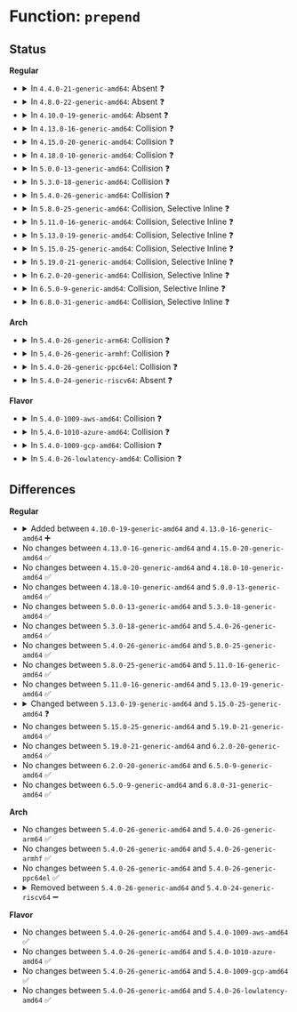# Function: <code>prepend</code>

## Status
<b>Regular</b>
<ul>
<li>
<details>
<summary>In <code>4.4.0-21-generic-amd64</code>: Absent ❓</summary>

```json
{
  "name": "prepend",
  "collision_type": "Static-Static Collision",
  "inline_type": "Full",
  "funcs": [
    {
      "addr": 18446744071581084952,
      "name": "prepend",
      "external": false,
      "loc": "fs/dcache.c:2822",
      "file": "fs/dcache.c",
      "inline": "not declared, inlined",
      "caller_inline": [
        "fs/dcache.c:simple_dname",
        "fs/dcache.c:simple_dname",
        "fs/dcache.c:simple_dname",
        "fs/dcache.c:__dentry_path",
        "fs/dcache.c:d_path",
        "fs/dcache.c:d_path",
        "fs/dcache.c:__d_path",
        "fs/dcache.c:d_absolute_path",
        "fs/dcache.c:dentry_path",
        "fs/dcache.c:SyS_getcwd",
        "fs/dcache.c:SyS_getcwd"
      ],
      "caller_func": []
    },
    {
      "addr": 18446744071582488489,
      "name": "prepend",
      "external": false,
      "loc": "security/apparmor/path.c:29",
      "file": "security/apparmor/path.c",
      "inline": "not declared, inlined",
      "caller_inline": [
        "security/apparmor/path.c:aa_path_name"
      ],
      "caller_func": []
    }
  ],
  "symbols": []
}
```
</details>
</li>
<li>
<details>
<summary>In <code>4.8.0-22-generic-amd64</code>: Absent ❓</summary>

```json
{
  "name": "prepend",
  "collision_type": "Static-Static Collision",
  "inline_type": "Full",
  "funcs": [
    {
      "addr": 18446744071581264590,
      "name": "prepend",
      "external": false,
      "loc": "fs/dcache.c:2989",
      "file": "fs/dcache.c",
      "inline": "not declared, inlined",
      "caller_inline": [
        "fs/dcache.c:SyS_getcwd",
        "fs/dcache.c:SyS_getcwd",
        "fs/dcache.c:dentry_path",
        "fs/dcache.c:__dentry_path",
        "fs/dcache.c:simple_dname",
        "fs/dcache.c:simple_dname",
        "fs/dcache.c:simple_dname",
        "fs/dcache.c:d_path",
        "fs/dcache.c:d_path",
        "fs/dcache.c:d_absolute_path",
        "fs/dcache.c:__d_path"
      ],
      "caller_func": []
    },
    {
      "addr": 18446744071582722218,
      "name": "prepend",
      "external": false,
      "loc": "security/apparmor/path.c:29",
      "file": "security/apparmor/path.c",
      "inline": "not declared, inlined",
      "caller_inline": [
        "security/apparmor/path.c:aa_path_name"
      ],
      "caller_func": []
    }
  ],
  "symbols": []
}
```
</details>
</li>
<li>
<details>
<summary>In <code>4.10.0-19-generic-amd64</code>: Absent ❓</summary>

```json
{
  "name": "prepend",
  "collision_type": "Static-Static Collision",
  "inline_type": "Full",
  "funcs": [
    {
      "addr": 18446744071581342430,
      "name": "prepend",
      "external": false,
      "loc": "fs/dcache.c:2999",
      "file": "fs/dcache.c",
      "inline": "not declared, inlined",
      "caller_inline": [
        "fs/dcache.c:SyS_getcwd",
        "fs/dcache.c:SyS_getcwd",
        "fs/dcache.c:dentry_path",
        "fs/dcache.c:__dentry_path",
        "fs/dcache.c:simple_dname",
        "fs/dcache.c:simple_dname",
        "fs/dcache.c:simple_dname",
        "fs/dcache.c:d_path",
        "fs/dcache.c:d_path",
        "fs/dcache.c:d_absolute_path",
        "fs/dcache.c:__d_path"
      ],
      "caller_func": []
    },
    {
      "addr": 18446744071582816874,
      "name": "prepend",
      "external": false,
      "loc": "security/apparmor/path.c:29",
      "file": "security/apparmor/path.c",
      "inline": "not declared, inlined",
      "caller_inline": [
        "security/apparmor/path.c:aa_path_name"
      ],
      "caller_func": []
    }
  ],
  "symbols": []
}
```
</details>
</li>
<li>
<details>
<summary>In <code>4.13.0-16-generic-amd64</code>: Collision ❓</summary>

```c
int prepend(char * * buffer, int * buflen, const char * str, int namelen)
```

```json
{
  "name": "prepend",
  "collision_type": "Static-Static Collision",
  "inline_type": "No",
  "funcs": [
    {
      "addr": 18446744071581380224,
      "name": "prepend",
      "external": false,
      "loc": "fs/dcache.c:3029",
      "file": "fs/dcache.c",
      "inline": "seen, unknown",
      "caller_inline": [],
      "caller_func": [
        "fs/dcache.c:SyS_getcwd",
        "fs/dcache.c:SyS_getcwd",
        "fs/dcache.c:dentry_path",
        "fs/dcache.c:__dentry_path",
        "fs/dcache.c:simple_dname",
        "fs/dcache.c:simple_dname",
        "fs/dcache.c:simple_dname",
        "fs/dcache.c:d_path",
        "fs/dcache.c:d_path",
        "fs/dcache.c:d_absolute_path",
        "fs/dcache.c:__d_path"
      ]
    },
    {
      "addr": 18446744071582903664,
      "name": "prepend",
      "external": false,
      "loc": "security/apparmor/path.c:29",
      "file": "security/apparmor/path.c",
      "inline": "seen, unknown",
      "caller_inline": [],
      "caller_func": [
        "security/apparmor/path.c:aa_path_name"
      ]
    }
  ],
  "symbols": [
    {
      "addr": 18446744071581380224,
      "name": "prepend",
      "section": ".text",
      "bind": "STB_LOCAL",
      "size": 46
    },
    {
      "addr": 18446744071582903664,
      "name": "prepend",
      "section": ".text",
      "bind": "STB_LOCAL",
      "size": 46
    }
  ]
}
```
</details>
</li>
<li>
<details>
<summary>In <code>4.15.0-20-generic-amd64</code>: Collision ❓</summary>

```c
int prepend(char * * buffer, int * buflen, const char * str, int namelen)
```

```json
{
  "name": "prepend",
  "collision_type": "Static-Static Collision",
  "inline_type": "No",
  "funcs": [
    {
      "addr": 18446744071581521664,
      "name": "prepend",
      "external": false,
      "loc": "fs/dcache.c:3041",
      "file": "fs/dcache.c",
      "inline": "seen, unknown",
      "caller_inline": [],
      "caller_func": [
        "fs/dcache.c:SyS_getcwd",
        "fs/dcache.c:SyS_getcwd",
        "fs/dcache.c:dentry_path",
        "fs/dcache.c:__dentry_path",
        "fs/dcache.c:simple_dname",
        "fs/dcache.c:simple_dname",
        "fs/dcache.c:simple_dname",
        "fs/dcache.c:d_path",
        "fs/dcache.c:d_path",
        "fs/dcache.c:d_absolute_path",
        "fs/dcache.c:__d_path"
      ]
    },
    {
      "addr": 18446744071583061776,
      "name": "prepend",
      "external": false,
      "loc": "security/apparmor/path.c:29",
      "file": "security/apparmor/path.c",
      "inline": "seen, unknown",
      "caller_inline": [],
      "caller_func": [
        "security/apparmor/path.c:aa_path_name"
      ]
    }
  ],
  "symbols": [
    {
      "addr": 18446744071581521664,
      "name": "prepend",
      "section": ".text",
      "bind": "STB_LOCAL",
      "size": 46
    },
    {
      "addr": 18446744071583061776,
      "name": "prepend",
      "section": ".text",
      "bind": "STB_LOCAL",
      "size": 46
    }
  ]
}
```
</details>
</li>
<li>
<details>
<summary>In <code>4.18.0-10-generic-amd64</code>: Collision ❓</summary>

```c
int prepend(char * * buffer, int * buflen, const char * str, int namelen)
```

```json
{
  "name": "prepend",
  "collision_type": "Static-Static Collision",
  "inline_type": "No",
  "funcs": [
    {
      "addr": 18446744071581808192,
      "name": "prepend",
      "external": false,
      "loc": "fs/d_path.c:11",
      "file": "fs/d_path.c",
      "inline": "seen, unknown",
      "caller_inline": [],
      "caller_func": [
        "fs/d_path.c:__ia32_sys_getcwd",
        "fs/d_path.c:__ia32_sys_getcwd",
        "fs/d_path.c:__x64_sys_getcwd",
        "fs/d_path.c:__x64_sys_getcwd",
        "fs/d_path.c:dentry_path",
        "fs/d_path.c:__dentry_path",
        "fs/d_path.c:simple_dname",
        "fs/d_path.c:simple_dname",
        "fs/d_path.c:simple_dname",
        "fs/d_path.c:d_path",
        "fs/d_path.c:d_path",
        "fs/d_path.c:d_absolute_path",
        "fs/d_path.c:__d_path"
      ]
    },
    {
      "addr": 18446744071583263936,
      "name": "prepend",
      "external": false,
      "loc": "security/apparmor/path.c:29",
      "file": "security/apparmor/path.c",
      "inline": "seen, unknown",
      "caller_inline": [],
      "caller_func": [
        "security/apparmor/path.c:aa_path_name"
      ]
    }
  ],
  "symbols": [
    {
      "addr": 18446744071581808192,
      "name": "prepend",
      "section": ".text",
      "bind": "STB_LOCAL",
      "size": 46
    },
    {
      "addr": 18446744071583263936,
      "name": "prepend",
      "section": ".text",
      "bind": "STB_LOCAL",
      "size": 46
    }
  ]
}
```
</details>
</li>
<li>
<details>
<summary>In <code>5.0.0-13-generic-amd64</code>: Collision ❓</summary>

```c
int prepend(char * * buffer, int * buflen, const char * str, int namelen)
```

```json
{
  "name": "prepend",
  "collision_type": "Static-Static Collision",
  "inline_type": "No",
  "funcs": [
    {
      "addr": 18446744071581895184,
      "name": "prepend",
      "external": false,
      "loc": "fs/d_path.c:11",
      "file": "fs/d_path.c",
      "inline": "seen, unknown",
      "caller_inline": [],
      "caller_func": [
        "fs/d_path.c:__ia32_sys_getcwd",
        "fs/d_path.c:__ia32_sys_getcwd",
        "fs/d_path.c:__x64_sys_getcwd",
        "fs/d_path.c:__x64_sys_getcwd",
        "fs/d_path.c:dentry_path",
        "fs/d_path.c:__dentry_path",
        "fs/d_path.c:simple_dname",
        "fs/d_path.c:simple_dname",
        "fs/d_path.c:simple_dname",
        "fs/d_path.c:d_path",
        "fs/d_path.c:d_path",
        "fs/d_path.c:d_absolute_path",
        "fs/d_path.c:__d_path"
      ]
    },
    {
      "addr": 18446744071583381792,
      "name": "prepend",
      "external": false,
      "loc": "security/apparmor/path.c:29",
      "file": "security/apparmor/path.c",
      "inline": "seen, unknown",
      "caller_inline": [],
      "caller_func": [
        "security/apparmor/path.c:aa_path_name"
      ]
    }
  ],
  "symbols": [
    {
      "addr": 18446744071581895184,
      "name": "prepend",
      "section": ".text",
      "bind": "STB_LOCAL",
      "size": 46
    },
    {
      "addr": 18446744071583381792,
      "name": "prepend",
      "section": ".text",
      "bind": "STB_LOCAL",
      "size": 46
    }
  ]
}
```
</details>
</li>
<li>
<details>
<summary>In <code>5.3.0-18-generic-amd64</code>: Collision ❓</summary>

```c
int prepend(char * * buffer, int * buflen, const char * str, int namelen)
```

```json
{
  "name": "prepend",
  "collision_type": "Static-Static Collision",
  "inline_type": "No",
  "funcs": [
    {
      "addr": 18446744071582020368,
      "name": "prepend",
      "external": false,
      "loc": "fs/d_path.c:11",
      "file": "fs/d_path.c",
      "inline": "seen, unknown",
      "caller_inline": [],
      "caller_func": [
        "fs/d_path.c:__ia32_sys_getcwd",
        "fs/d_path.c:__ia32_sys_getcwd",
        "fs/d_path.c:__x64_sys_getcwd",
        "fs/d_path.c:__x64_sys_getcwd",
        "fs/d_path.c:dentry_path",
        "fs/d_path.c:__dentry_path",
        "fs/d_path.c:simple_dname",
        "fs/d_path.c:simple_dname",
        "fs/d_path.c:simple_dname",
        "fs/d_path.c:d_path",
        "fs/d_path.c:d_path",
        "fs/d_path.c:d_absolute_path",
        "fs/d_path.c:__d_path"
      ]
    },
    {
      "addr": 18446744071583568528,
      "name": "prepend",
      "external": false,
      "loc": "security/apparmor/path.c:25",
      "file": "security/apparmor/path.c",
      "inline": "seen, unknown",
      "caller_inline": [],
      "caller_func": []
    }
  ],
  "symbols": [
    {
      "addr": 18446744071582020368,
      "name": "prepend",
      "section": ".text",
      "bind": "STB_LOCAL",
      "size": 49
    },
    {
      "addr": 18446744071583568528,
      "name": "prepend",
      "section": ".text",
      "bind": "STB_LOCAL",
      "size": 46
    }
  ]
}
```
</details>
</li>
<li>
<details>
<summary>In <code>5.4.0-26-generic-amd64</code>: Collision ❓</summary>

```c
int prepend(char * * buffer, int * buflen, const char * str, int namelen)
```

```json
{
  "name": "prepend",
  "collision_type": "Static-Static Collision",
  "inline_type": "No",
  "funcs": [
    {
      "addr": 18446744071582098288,
      "name": "prepend",
      "external": false,
      "loc": "fs/d_path.c:11",
      "file": "fs/d_path.c",
      "inline": "seen, unknown",
      "caller_inline": [],
      "caller_func": [
        "fs/d_path.c:__ia32_sys_getcwd",
        "fs/d_path.c:__ia32_sys_getcwd",
        "fs/d_path.c:__x64_sys_getcwd",
        "fs/d_path.c:__x64_sys_getcwd",
        "fs/d_path.c:dentry_path",
        "fs/d_path.c:__dentry_path",
        "fs/d_path.c:simple_dname",
        "fs/d_path.c:simple_dname",
        "fs/d_path.c:simple_dname",
        "fs/d_path.c:d_path",
        "fs/d_path.c:d_path",
        "fs/d_path.c:d_absolute_path",
        "fs/d_path.c:__d_path"
      ]
    },
    {
      "addr": 18446744071583674304,
      "name": "prepend",
      "external": false,
      "loc": "security/apparmor/path.c:25",
      "file": "security/apparmor/path.c",
      "inline": "seen, unknown",
      "caller_inline": [],
      "caller_func": []
    }
  ],
  "symbols": [
    {
      "addr": 18446744071582098288,
      "name": "prepend",
      "section": ".text",
      "bind": "STB_LOCAL",
      "size": 49
    },
    {
      "addr": 18446744071583674304,
      "name": "prepend",
      "section": ".text",
      "bind": "STB_LOCAL",
      "size": 46
    }
  ]
}
```
</details>
</li>
<li>
<details>
<summary>In <code>5.8.0-25-generic-amd64</code>: Collision, Selective Inline ❓</summary>

```c
int prepend(char * * buffer, int * buflen, const char * str, int namelen)
```

```json
{
  "name": "prepend",
  "collision_type": "Static-Static Collision",
  "inline_type": "Selective",
  "funcs": [
    {
      "addr": 18446744071582336972,
      "name": "prepend",
      "external": false,
      "loc": "fs/d_path.c:11",
      "file": "fs/d_path.c",
      "inline": "not declared, inlined",
      "caller_inline": [
        "fs/d_path.c:__do_sys_getcwd",
        "fs/d_path.c:__do_sys_getcwd",
        "fs/d_path.c:dentry_path",
        "fs/d_path.c:__dentry_path",
        "fs/d_path.c:simple_dname",
        "fs/d_path.c:simple_dname",
        "fs/d_path.c:d_path",
        "fs/d_path.c:d_path",
        "fs/d_path.c:d_absolute_path",
        "fs/d_path.c:__d_path"
      ],
      "caller_func": [
        "fs/d_path.c:simple_dname"
      ]
    },
    {
      "addr": 18446744071584037312,
      "name": "prepend",
      "external": false,
      "loc": "security/apparmor/path.c:25",
      "file": "security/apparmor/path.c",
      "inline": "not declared, inlined",
      "caller_inline": [],
      "caller_func": []
    }
  ],
  "symbols": [
    {
      "addr": 18446744071582335664,
      "name": "prepend",
      "section": ".text",
      "bind": "STB_LOCAL",
      "size": 49
    },
    {
      "addr": 18446744071584037312,
      "name": "prepend",
      "section": ".text",
      "bind": "STB_LOCAL",
      "size": 46
    }
  ]
}
```
</details>
</li>
<li>
<details>
<summary>In <code>5.11.0-16-generic-amd64</code>: Collision, Selective Inline ❓</summary>

```c
int prepend(char * * buffer, int * buflen, const char * str, int namelen)
```

```json
{
  "name": "prepend",
  "collision_type": "Static-Static Collision",
  "inline_type": "Selective",
  "funcs": [
    {
      "addr": 18446744071582388442,
      "name": "prepend",
      "external": false,
      "loc": "fs/d_path.c:11",
      "file": "fs/d_path.c",
      "inline": "not declared, inlined",
      "caller_inline": [
        "fs/d_path.c:__do_sys_getcwd",
        "fs/d_path.c:__do_sys_getcwd",
        "fs/d_path.c:dentry_path",
        "fs/d_path.c:__dentry_path",
        "fs/d_path.c:simple_dname",
        "fs/d_path.c:simple_dname",
        "fs/d_path.c:d_path",
        "fs/d_path.c:d_path",
        "fs/d_path.c:d_absolute_path",
        "fs/d_path.c:__d_path"
      ],
      "caller_func": [
        "fs/d_path.c:simple_dname"
      ]
    },
    {
      "addr": 18446744071584156448,
      "name": "prepend",
      "external": false,
      "loc": "security/apparmor/path.c:25",
      "file": "security/apparmor/path.c",
      "inline": "not declared, inlined",
      "caller_inline": [],
      "caller_func": []
    }
  ],
  "symbols": [
    {
      "addr": 18446744071582387104,
      "name": "prepend",
      "section": ".text",
      "bind": "STB_LOCAL",
      "size": 49
    },
    {
      "addr": 18446744071584156448,
      "name": "prepend",
      "section": ".text",
      "bind": "STB_LOCAL",
      "size": 46
    }
  ]
}
```
</details>
</li>
<li>
<details>
<summary>In <code>5.13.0-19-generic-amd64</code>: Collision, Selective Inline ❓</summary>

```c
int prepend(char * * buffer, int * buflen, const char * str, int namelen)
```

```json
{
  "name": "prepend",
  "collision_type": "Static-Static Collision",
  "inline_type": "Selective",
  "funcs": [
    {
      "addr": 18446744071582415802,
      "name": "prepend",
      "external": false,
      "loc": "fs/d_path.c:11",
      "file": "fs/d_path.c",
      "inline": "not declared, inlined",
      "caller_inline": [
        "fs/d_path.c:__do_sys_getcwd",
        "fs/d_path.c:__do_sys_getcwd",
        "fs/d_path.c:dentry_path",
        "fs/d_path.c:__dentry_path",
        "fs/d_path.c:simple_dname",
        "fs/d_path.c:simple_dname",
        "fs/d_path.c:d_path",
        "fs/d_path.c:d_path",
        "fs/d_path.c:d_absolute_path",
        "fs/d_path.c:__d_path"
      ],
      "caller_func": [
        "fs/d_path.c:simple_dname"
      ]
    },
    {
      "addr": 18446744071584183504,
      "name": "prepend",
      "external": false,
      "loc": "security/apparmor/path.c:25",
      "file": "security/apparmor/path.c",
      "inline": "not declared, inlined",
      "caller_inline": [],
      "caller_func": []
    }
  ],
  "symbols": [
    {
      "addr": 18446744071582414496,
      "name": "prepend",
      "section": ".text",
      "bind": "STB_LOCAL",
      "size": 46
    },
    {
      "addr": 18446744071584183504,
      "name": "prepend",
      "section": ".text",
      "bind": "STB_LOCAL",
      "size": 46
    }
  ]
}
```
</details>
</li>
<li>
<details>
<summary>In <code>5.15.0-25-generic-amd64</code>: Collision, Selective Inline ❓</summary>

```c
bool prepend(struct prepend_buffer * p, const char * str, int namelen)
```

```json
{
  "name": "prepend",
  "collision_type": "Static-Static Collision",
  "inline_type": "Selective",
  "funcs": [
    {
      "addr": 18446744071582738789,
      "name": "prepend",
      "external": false,
      "loc": "fs/d_path.c:56",
      "file": "fs/d_path.c",
      "inline": "not declared, inlined",
      "caller_inline": [
        "fs/d_path.c:__dentry_path",
        "fs/d_path.c:simple_dname"
      ],
      "caller_func": [
        "fs/d_path.c:__do_sys_getcwd",
        "fs/d_path.c:dentry_path",
        "fs/d_path.c:simple_dname",
        "fs/d_path.c:d_path",
        "fs/d_path.c:prepend_path"
      ]
    },
    {
      "addr": 18446744071584568528,
      "name": "prepend",
      "external": false,
      "loc": "security/apparmor/path.c:25",
      "file": "security/apparmor/path.c",
      "inline": "not declared, inlined",
      "caller_inline": [],
      "caller_func": []
    }
  ],
  "symbols": [
    {
      "addr": 18446744071582736864,
      "name": "prepend",
      "section": ".text",
      "bind": "STB_LOCAL",
      "size": 108
    },
    {
      "addr": 18446744071584568528,
      "name": "prepend",
      "section": ".text",
      "bind": "STB_LOCAL",
      "size": 46
    }
  ]
}
```
</details>
</li>
<li>
<details>
<summary>In <code>5.19.0-21-generic-amd64</code>: Collision, Selective Inline ❓</summary>

```c
bool prepend(struct prepend_buffer * p, const char * str, int namelen)
```

```json
{
  "name": "prepend",
  "collision_type": "Static-Static Collision",
  "inline_type": "Selective",
  "funcs": [
    {
      "addr": 18446744071583285031,
      "name": "prepend",
      "external": false,
      "loc": "fs/d_path.c:56",
      "file": "fs/d_path.c",
      "inline": "not declared, inlined",
      "caller_inline": [
        "fs/d_path.c:__dentry_path",
        "fs/d_path.c:simple_dname"
      ],
      "caller_func": [
        "fs/d_path.c:__do_sys_getcwd",
        "fs/d_path.c:dentry_path",
        "fs/d_path.c:simple_dname",
        "fs/d_path.c:d_path",
        "fs/d_path.c:prepend_path"
      ]
    },
    {
      "addr": 18446744071585214384,
      "name": "prepend",
      "external": false,
      "loc": "security/apparmor/path.c:25",
      "file": "security/apparmor/path.c",
      "inline": "seen, unknown",
      "caller_inline": [],
      "caller_func": [
        "security/apparmor/path.c:disconnect",
        "security/apparmor/path.c:disconnect"
      ]
    }
  ],
  "symbols": [
    {
      "addr": 18446744071583283088,
      "name": "prepend",
      "section": ".text",
      "bind": "STB_LOCAL",
      "size": 130
    },
    {
      "addr": 18446744071585214384,
      "name": "prepend",
      "section": ".text",
      "bind": "STB_LOCAL",
      "size": 70
    }
  ]
}
```
</details>
</li>
<li>
<details>
<summary>In <code>6.2.0-20-generic-amd64</code>: Collision, Selective Inline ❓</summary>

```c
bool prepend(struct prepend_buffer * p, const char * str, int namelen)
```

```json
{
  "name": "prepend",
  "collision_type": "Static-Static Collision",
  "inline_type": "Selective",
  "funcs": [
    {
      "addr": 18446744071583868295,
      "name": "prepend",
      "external": false,
      "loc": "fs/d_path.c:56",
      "file": "fs/d_path.c",
      "inline": "not declared, inlined",
      "caller_inline": [
        "fs/d_path.c:__dentry_path",
        "fs/d_path.c:simple_dname"
      ],
      "caller_func": [
        "fs/d_path.c:__do_sys_getcwd",
        "fs/d_path.c:dentry_path",
        "fs/d_path.c:simple_dname",
        "fs/d_path.c:d_path",
        "fs/d_path.c:prepend_path"
      ]
    },
    {
      "addr": 18446744071585946592,
      "name": "prepend",
      "external": false,
      "loc": "security/apparmor/path.c:25",
      "file": "security/apparmor/path.c",
      "inline": "seen, unknown",
      "caller_inline": [],
      "caller_func": [
        "security/apparmor/path.c:disconnect",
        "security/apparmor/path.c:disconnect"
      ]
    }
  ],
  "symbols": [
    {
      "addr": 18446744071583866256,
      "name": "prepend",
      "section": ".text",
      "bind": "STB_LOCAL",
      "size": 130
    },
    {
      "addr": 18446744071585946592,
      "name": "prepend",
      "section": ".text",
      "bind": "STB_LOCAL",
      "size": 70
    }
  ]
}
```
</details>
</li>
<li>
<details>
<summary>In <code>6.5.0-9-generic-amd64</code>: Collision, Selective Inline ❓</summary>

```c
bool prepend(struct prepend_buffer * p, const char * str, int namelen)
```

```json
{
  "name": "prepend",
  "collision_type": "Static-Static Collision",
  "inline_type": "Selective",
  "funcs": [
    {
      "addr": 18446744071584090053,
      "name": "prepend",
      "external": false,
      "loc": "fs/d_path.c:57",
      "file": "fs/d_path.c",
      "inline": "not declared, inlined",
      "caller_inline": [
        "fs/d_path.c:__dentry_path",
        "fs/d_path.c:simple_dname"
      ],
      "caller_func": [
        "fs/d_path.c:__do_sys_getcwd",
        "fs/d_path.c:dentry_path",
        "fs/d_path.c:simple_dname",
        "fs/d_path.c:d_path",
        "fs/d_path.c:prepend_path"
      ]
    },
    {
      "addr": 18446744071586179520,
      "name": "prepend",
      "external": false,
      "loc": "security/apparmor/path.c:25",
      "file": "security/apparmor/path.c",
      "inline": "seen, unknown",
      "caller_inline": [],
      "caller_func": [
        "security/apparmor/path.c:disconnect",
        "security/apparmor/path.c:disconnect"
      ]
    }
  ],
  "symbols": [
    {
      "addr": 18446744071584088016,
      "name": "prepend",
      "section": ".text",
      "bind": "STB_LOCAL",
      "size": 130
    },
    {
      "addr": 18446744071586179520,
      "name": "prepend",
      "section": ".text",
      "bind": "STB_LOCAL",
      "size": 70
    }
  ]
}
```
</details>
</li>
<li>
<details>
<summary>In <code>6.8.0-31-generic-amd64</code>: Collision, Selective Inline ❓</summary>

```c
bool prepend(struct prepend_buffer * p, const char * str, int namelen)
```

```json
{
  "name": "prepend",
  "collision_type": "Static-Static Collision",
  "inline_type": "Selective",
  "funcs": [
    {
      "addr": 18446744071584306149,
      "name": "prepend",
      "external": false,
      "loc": "fs/d_path.c:57",
      "file": "fs/d_path.c",
      "inline": "not declared, inlined",
      "caller_inline": [
        "fs/d_path.c:__dentry_path",
        "fs/d_path.c:simple_dname"
      ],
      "caller_func": [
        "fs/d_path.c:__do_sys_getcwd",
        "fs/d_path.c:dentry_path",
        "fs/d_path.c:simple_dname",
        "fs/d_path.c:d_path",
        "fs/d_path.c:prepend_path"
      ]
    },
    {
      "addr": 18446744071586430800,
      "name": "prepend",
      "external": false,
      "loc": "security/apparmor/path.c:25",
      "file": "security/apparmor/path.c",
      "inline": "seen, unknown",
      "caller_inline": [],
      "caller_func": [
        "security/apparmor/path.c:disconnect",
        "security/apparmor/path.c:disconnect"
      ]
    }
  ],
  "symbols": [
    {
      "addr": 18446744071584304112,
      "name": "prepend",
      "section": ".text",
      "bind": "STB_LOCAL",
      "size": 130
    },
    {
      "addr": 18446744071586430800,
      "name": "prepend",
      "section": ".text",
      "bind": "STB_LOCAL",
      "size": 70
    }
  ]
}
```
</details>
</li>
</ul>
<b>Arch</b>
<ul>
<li>
<details>
<summary>In <code>5.4.0-26-generic-arm64</code>: Collision ❓</summary>

```c
int prepend(char * * buffer, int * buflen, const char * str, int namelen)
```

```json
{
  "name": "prepend",
  "collision_type": "Static-Static Collision",
  "inline_type": "No",
  "funcs": [
    {
      "addr": 18446603336493635080,
      "name": "prepend",
      "external": false,
      "loc": "fs/d_path.c:11",
      "file": "fs/d_path.c",
      "inline": "seen, unknown",
      "caller_inline": [],
      "caller_func": [
        "fs/d_path.c:__arm64_sys_getcwd",
        "fs/d_path.c:__arm64_sys_getcwd",
        "fs/d_path.c:dentry_path",
        "fs/d_path.c:__dentry_path",
        "fs/d_path.c:simple_dname",
        "fs/d_path.c:simple_dname",
        "fs/d_path.c:simple_dname",
        "fs/d_path.c:d_path",
        "fs/d_path.c:d_path",
        "fs/d_path.c:d_absolute_path",
        "fs/d_path.c:__d_path"
      ]
    },
    {
      "addr": 18446603336495469072,
      "name": "prepend",
      "external": false,
      "loc": "security/apparmor/path.c:25",
      "file": "security/apparmor/path.c",
      "inline": "seen, unknown",
      "caller_inline": [],
      "caller_func": []
    }
  ],
  "symbols": [
    {
      "addr": 18446603336493635080,
      "name": "prepend",
      "section": ".text",
      "bind": "STB_LOCAL",
      "size": 108
    },
    {
      "addr": 18446603336495469072,
      "name": "prepend",
      "section": ".text",
      "bind": "STB_LOCAL",
      "size": 100
    }
  ]
}
```
</details>
</li>
<li>
<details>
<summary>In <code>5.4.0-26-generic-armhf</code>: Collision ❓</summary>

```c
int prepend(char * * buffer, int * buflen, const char * str, int namelen)
```

```json
{
  "name": "prepend",
  "collision_type": "Static-Static Collision",
  "inline_type": "No",
  "funcs": [
    {
      "addr": 3227173732,
      "name": "prepend",
      "external": false,
      "loc": "fs/d_path.c:11",
      "file": "fs/d_path.c",
      "inline": "seen, unknown",
      "caller_inline": [],
      "caller_func": [
        "fs/d_path.c:__se_sys_getcwd",
        "fs/d_path.c:__se_sys_getcwd",
        "fs/d_path.c:dentry_path",
        "fs/d_path.c:__dentry_path",
        "fs/d_path.c:simple_dname",
        "fs/d_path.c:simple_dname",
        "fs/d_path.c:simple_dname",
        "fs/d_path.c:d_path",
        "fs/d_path.c:d_path",
        "fs/d_path.c:d_absolute_path",
        "fs/d_path.c:__d_path"
      ]
    },
    {
      "addr": 3228835524,
      "name": "prepend",
      "external": false,
      "loc": "security/apparmor/path.c:25",
      "file": "security/apparmor/path.c",
      "inline": "seen, unknown",
      "caller_inline": [],
      "caller_func": []
    }
  ],
  "symbols": [
    {
      "addr": 3227173732,
      "name": "prepend",
      "section": ".text",
      "bind": "STB_LOCAL",
      "size": 88
    },
    {
      "addr": 3228835524,
      "name": "prepend",
      "section": ".text",
      "bind": "STB_LOCAL",
      "size": 76
    }
  ]
}
```
</details>
</li>
<li>
<details>
<summary>In <code>5.4.0-26-generic-ppc64el</code>: Collision ❓</summary>

```c
int prepend(char * * buffer, int * buflen, const char * str, int namelen)
```

```json
{
  "name": "prepend",
  "collision_type": "Static-Static Collision",
  "inline_type": "No",
  "funcs": [
    {
      "addr": 13835058055287226336,
      "name": "prepend",
      "external": false,
      "loc": "fs/d_path.c:11",
      "file": "fs/d_path.c",
      "inline": "seen, unknown",
      "caller_inline": [],
      "caller_func": [
        "fs/d_path.c:__se_sys_getcwd",
        "fs/d_path.c:__se_sys_getcwd",
        "fs/d_path.c:dentry_path",
        "fs/d_path.c:__dentry_path",
        "fs/d_path.c:simple_dname",
        "fs/d_path.c:simple_dname",
        "fs/d_path.c:simple_dname",
        "fs/d_path.c:d_path",
        "fs/d_path.c:d_path",
        "fs/d_path.c:d_absolute_path",
        "fs/d_path.c:__d_path"
      ]
    },
    {
      "addr": 13835058055289523440,
      "name": "prepend",
      "external": false,
      "loc": "security/apparmor/path.c:25",
      "file": "security/apparmor/path.c",
      "inline": "seen, unknown",
      "caller_inline": [],
      "caller_func": []
    }
  ],
  "symbols": [
    {
      "addr": 13835058055287226336,
      "name": "prepend",
      "section": ".text",
      "bind": "STB_LOCAL",
      "size": 108
    },
    {
      "addr": 13835058055289523440,
      "name": "prepend",
      "section": ".text",
      "bind": "STB_LOCAL",
      "size": 100
    }
  ]
}
```
</details>
</li>
<li>
<details>
<summary>In <code>5.4.0-24-generic-riscv64</code>: Absent ❓</summary>

```json
{
  "name": "prepend",
  "collision_type": "Static-Static Collision",
  "inline_type": "Full",
  "funcs": [
    {
      "addr": 18446743936273274686,
      "name": "prepend",
      "external": false,
      "loc": "fs/d_path.c:11",
      "file": "fs/d_path.c",
      "inline": "not declared, inlined",
      "caller_inline": [
        "fs/d_path.c:__se_sys_getcwd",
        "fs/d_path.c:__se_sys_getcwd",
        "fs/d_path.c:dentry_path",
        "fs/d_path.c:__dentry_path",
        "fs/d_path.c:simple_dname",
        "fs/d_path.c:simple_dname",
        "fs/d_path.c:simple_dname",
        "fs/d_path.c:d_path",
        "fs/d_path.c:d_path",
        "fs/d_path.c:d_absolute_path",
        "fs/d_path.c:__d_path"
      ],
      "caller_func": []
    },
    {
      "addr": 18446743936274656478,
      "name": "prepend",
      "external": false,
      "loc": "security/apparmor/path.c:25",
      "file": "security/apparmor/path.c",
      "inline": "not declared, inlined",
      "caller_inline": [],
      "caller_func": []
    }
  ],
  "symbols": []
}
```
</details>
</li>
</ul>
<b>Flavor</b>
<ul>
<li>
<details>
<summary>In <code>5.4.0-1009-aws-amd64</code>: Collision ❓</summary>

```c
int prepend(char * * buffer, int * buflen, const char * str, int namelen)
```

```json
{
  "name": "prepend",
  "collision_type": "Static-Static Collision",
  "inline_type": "No",
  "funcs": [
    {
      "addr": 18446744071582067024,
      "name": "prepend",
      "external": false,
      "loc": "fs/d_path.c:11",
      "file": "fs/d_path.c",
      "inline": "seen, unknown",
      "caller_inline": [],
      "caller_func": [
        "fs/d_path.c:__ia32_sys_getcwd",
        "fs/d_path.c:__ia32_sys_getcwd",
        "fs/d_path.c:__x64_sys_getcwd",
        "fs/d_path.c:__x64_sys_getcwd",
        "fs/d_path.c:dentry_path",
        "fs/d_path.c:__dentry_path",
        "fs/d_path.c:simple_dname",
        "fs/d_path.c:simple_dname",
        "fs/d_path.c:simple_dname",
        "fs/d_path.c:d_path",
        "fs/d_path.c:d_path",
        "fs/d_path.c:d_absolute_path",
        "fs/d_path.c:__d_path"
      ]
    },
    {
      "addr": 18446744071583643040,
      "name": "prepend",
      "external": false,
      "loc": "security/apparmor/path.c:25",
      "file": "security/apparmor/path.c",
      "inline": "seen, unknown",
      "caller_inline": [],
      "caller_func": []
    }
  ],
  "symbols": [
    {
      "addr": 18446744071582067024,
      "name": "prepend",
      "section": ".text",
      "bind": "STB_LOCAL",
      "size": 49
    },
    {
      "addr": 18446744071583643040,
      "name": "prepend",
      "section": ".text",
      "bind": "STB_LOCAL",
      "size": 46
    }
  ]
}
```
</details>
</li>
<li>
<details>
<summary>In <code>5.4.0-1010-azure-amd64</code>: Collision ❓</summary>

```c
int prepend(char * * buffer, int * buflen, const char * str, int namelen)
```

```json
{
  "name": "prepend",
  "collision_type": "Static-Static Collision",
  "inline_type": "No",
  "funcs": [
    {
      "addr": 18446744071582004576,
      "name": "prepend",
      "external": false,
      "loc": "fs/d_path.c:11",
      "file": "fs/d_path.c",
      "inline": "seen, unknown",
      "caller_inline": [],
      "caller_func": [
        "fs/d_path.c:__ia32_sys_getcwd",
        "fs/d_path.c:__ia32_sys_getcwd",
        "fs/d_path.c:__x64_sys_getcwd",
        "fs/d_path.c:__x64_sys_getcwd",
        "fs/d_path.c:dentry_path",
        "fs/d_path.c:__dentry_path",
        "fs/d_path.c:simple_dname",
        "fs/d_path.c:simple_dname",
        "fs/d_path.c:simple_dname",
        "fs/d_path.c:d_path",
        "fs/d_path.c:d_path",
        "fs/d_path.c:d_absolute_path",
        "fs/d_path.c:__d_path"
      ]
    },
    {
      "addr": 18446744071583580096,
      "name": "prepend",
      "external": false,
      "loc": "security/apparmor/path.c:25",
      "file": "security/apparmor/path.c",
      "inline": "seen, unknown",
      "caller_inline": [],
      "caller_func": []
    }
  ],
  "symbols": [
    {
      "addr": 18446744071582004576,
      "name": "prepend",
      "section": ".text",
      "bind": "STB_LOCAL",
      "size": 49
    },
    {
      "addr": 18446744071583580096,
      "name": "prepend",
      "section": ".text",
      "bind": "STB_LOCAL",
      "size": 46
    }
  ]
}
```
</details>
</li>
<li>
<details>
<summary>In <code>5.4.0-1009-gcp-amd64</code>: Collision ❓</summary>

```c
int prepend(char * * buffer, int * buflen, const char * str, int namelen)
```

```json
{
  "name": "prepend",
  "collision_type": "Static-Static Collision",
  "inline_type": "No",
  "funcs": [
    {
      "addr": 18446744071582058304,
      "name": "prepend",
      "external": false,
      "loc": "fs/d_path.c:11",
      "file": "fs/d_path.c",
      "inline": "seen, unknown",
      "caller_inline": [],
      "caller_func": [
        "fs/d_path.c:__ia32_sys_getcwd",
        "fs/d_path.c:__ia32_sys_getcwd",
        "fs/d_path.c:__x64_sys_getcwd",
        "fs/d_path.c:__x64_sys_getcwd",
        "fs/d_path.c:dentry_path",
        "fs/d_path.c:__dentry_path",
        "fs/d_path.c:simple_dname",
        "fs/d_path.c:simple_dname",
        "fs/d_path.c:simple_dname",
        "fs/d_path.c:d_path",
        "fs/d_path.c:d_path",
        "fs/d_path.c:d_absolute_path",
        "fs/d_path.c:__d_path"
      ]
    },
    {
      "addr": 18446744071583626816,
      "name": "prepend",
      "external": false,
      "loc": "security/apparmor/path.c:25",
      "file": "security/apparmor/path.c",
      "inline": "seen, unknown",
      "caller_inline": [],
      "caller_func": []
    }
  ],
  "symbols": [
    {
      "addr": 18446744071582058304,
      "name": "prepend",
      "section": ".text",
      "bind": "STB_LOCAL",
      "size": 49
    },
    {
      "addr": 18446744071583626816,
      "name": "prepend",
      "section": ".text",
      "bind": "STB_LOCAL",
      "size": 46
    }
  ]
}
```
</details>
</li>
<li>
<details>
<summary>In <code>5.4.0-26-lowlatency-amd64</code>: Collision ❓</summary>

```c
int prepend(char * * buffer, int * buflen, const char * str, int namelen)
```

```json
{
  "name": "prepend",
  "collision_type": "Static-Static Collision",
  "inline_type": "No",
  "funcs": [
    {
      "addr": 18446744071582129984,
      "name": "prepend",
      "external": false,
      "loc": "fs/d_path.c:11",
      "file": "fs/d_path.c",
      "inline": "seen, unknown",
      "caller_inline": [],
      "caller_func": [
        "fs/d_path.c:__ia32_sys_getcwd",
        "fs/d_path.c:__ia32_sys_getcwd",
        "fs/d_path.c:__x64_sys_getcwd",
        "fs/d_path.c:__x64_sys_getcwd",
        "fs/d_path.c:dentry_path",
        "fs/d_path.c:__dentry_path",
        "fs/d_path.c:simple_dname",
        "fs/d_path.c:simple_dname",
        "fs/d_path.c:simple_dname",
        "fs/d_path.c:d_path",
        "fs/d_path.c:d_path",
        "fs/d_path.c:d_absolute_path",
        "fs/d_path.c:__d_path"
      ]
    },
    {
      "addr": 18446744071583724880,
      "name": "prepend",
      "external": false,
      "loc": "security/apparmor/path.c:25",
      "file": "security/apparmor/path.c",
      "inline": "seen, unknown",
      "caller_inline": [],
      "caller_func": []
    }
  ],
  "symbols": [
    {
      "addr": 18446744071582129984,
      "name": "prepend",
      "section": ".text",
      "bind": "STB_LOCAL",
      "size": 49
    },
    {
      "addr": 18446744071583724880,
      "name": "prepend",
      "section": ".text",
      "bind": "STB_LOCAL",
      "size": 46
    }
  ]
}
```
</details>
</li>
</ul>

## Differences
<b>Regular</b>
<ul>
<li>
<details>
<summary>Added between <code>4.10.0-19-generic-amd64</code> and <code>4.13.0-16-generic-amd64</code> ➕</summary>

```c
int prepend(char * * buffer, int * buflen, const char * str, int namelen)
```
</details>
</li>
<li>
No changes between <code>4.13.0-16-generic-amd64</code> and <code>4.15.0-20-generic-amd64</code> ✅
</li>
<li>
No changes between <code>4.15.0-20-generic-amd64</code> and <code>4.18.0-10-generic-amd64</code> ✅
</li>
<li>
No changes between <code>4.18.0-10-generic-amd64</code> and <code>5.0.0-13-generic-amd64</code> ✅
</li>
<li>
No changes between <code>5.0.0-13-generic-amd64</code> and <code>5.3.0-18-generic-amd64</code> ✅
</li>
<li>
No changes between <code>5.3.0-18-generic-amd64</code> and <code>5.4.0-26-generic-amd64</code> ✅
</li>
<li>
No changes between <code>5.4.0-26-generic-amd64</code> and <code>5.8.0-25-generic-amd64</code> ✅
</li>
<li>
No changes between <code>5.8.0-25-generic-amd64</code> and <code>5.11.0-16-generic-amd64</code> ✅
</li>
<li>
No changes between <code>5.11.0-16-generic-amd64</code> and <code>5.13.0-19-generic-amd64</code> ✅
</li>
<li>
<details>
<summary>Changed between <code>5.13.0-19-generic-amd64</code> and <code>5.15.0-25-generic-amd64</code> ❓</summary>
<ul>
<li>
<b>Param added. </b>
<code>struct prepend_buffer * p</code>
</li>
<li>
<b>Param removed. </b>
<code>char * * buffer</code>
</li>
<li>
<b>Param removed. </b>
<code>int * buflen</code>
</li>
<li>
<b>Param reordered. </b>
<code>buffer, buflen, str, namelen</code> ➡️ <code>p, str, namelen</code>
</li>
<li>
<b>Return type changed. </b>
<code>int</code> ➡️ <code>bool</code>
</li>
</ul>
</details>
</li>
<li>
No changes between <code>5.15.0-25-generic-amd64</code> and <code>5.19.0-21-generic-amd64</code> ✅
</li>
<li>
No changes between <code>5.19.0-21-generic-amd64</code> and <code>6.2.0-20-generic-amd64</code> ✅
</li>
<li>
No changes between <code>6.2.0-20-generic-amd64</code> and <code>6.5.0-9-generic-amd64</code> ✅
</li>
<li>
No changes between <code>6.5.0-9-generic-amd64</code> and <code>6.8.0-31-generic-amd64</code> ✅
</li>
</ul>
<b>Arch</b>
<ul>
<li>
No changes between <code>5.4.0-26-generic-amd64</code> and <code>5.4.0-26-generic-arm64</code> ✅
</li>
<li>
No changes between <code>5.4.0-26-generic-amd64</code> and <code>5.4.0-26-generic-armhf</code> ✅
</li>
<li>
No changes between <code>5.4.0-26-generic-amd64</code> and <code>5.4.0-26-generic-ppc64el</code> ✅
</li>
<li>
<details>
<summary>Removed between <code>5.4.0-26-generic-amd64</code> and <code>5.4.0-24-generic-riscv64</code> ➖</summary>

```c
int prepend(char * * buffer, int * buflen, const char * str, int namelen)
```
</details>
</li>
</ul>
<b>Flavor</b>
<ul>
<li>
No changes between <code>5.4.0-26-generic-amd64</code> and <code>5.4.0-1009-aws-amd64</code> ✅
</li>
<li>
No changes between <code>5.4.0-26-generic-amd64</code> and <code>5.4.0-1010-azure-amd64</code> ✅
</li>
<li>
No changes between <code>5.4.0-26-generic-amd64</code> and <code>5.4.0-1009-gcp-amd64</code> ✅
</li>
<li>
No changes between <code>5.4.0-26-generic-amd64</code> and <code>5.4.0-26-lowlatency-amd64</code> ✅
</li>
</ul>
